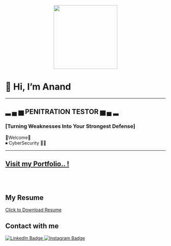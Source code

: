 <div id="header" align="center">
  <img src="https://media.giphy.com/media/JpGRoqJXTqv4f1mrJb/giphy.gif?cid=790b7611fu1uhqdtchztc3tldrx3qx777d88cmxt3f1lslrt&ep=v1_gifs_search&rid=giphy.gif&ct=g" width="200" height="200"/>
</div>
<!-- <div align="center"><img src="https://komarev.com/ghpvc/?username=your-github-username&style=flat-square&color=blue" alt=""/></div> -->
<h1>👋 Hi, I’m Anand </h1>
<hr>
<h2>▂ ▄ ▅ <strong> PENITRATION TESTOR </strong> ▅ ▄ ▂</h2>
<p><h3>[Turning Weaknesses Into Your Strongest Defense]</h3></p>
👑Welcome👑<br>
⏺ CyberSecurity 👩‍💻<br>
<hr>

<h2> <a href="Anand7758.github.io"> Visit my Portfolio.. !</a> </h2><br>
<br>
<h2>My Resume</h2>



<a href="https://drive.google.com/file/d/1RXeNG2UQjKuyWg6_8bQgH0qspg-w3t3U/view?usp=sharing">Click to Download Resume</a>



<h2>Contact with me</h2>

<div id="badges">
  <a href="www.linkedin.com/in/anand-jogawade/">
    <img src="https://img.shields.io/badge/LinkedIn-blue?style=for-the-badge&logo=linkedin&logoColor=white" alt="LinkedIn Badge"/>
  </a>
  
   <a href="https://www.instagram.com/x_._anand_._x/?hl=en">
    <img src="https://img.shields.io/badge/Instagram-E4405F?style=for-the-badge&logo=instagram&logoColor=white" alt="Instagram Badge"/>
  
  
    
  
  



<!---
Harsh7758/Harsh7758 is a ✨ special ✨ repository because its `README.md` (this file) appears on your GitHub profile.
You can click the Preview link to take a look at your changes.
--->

